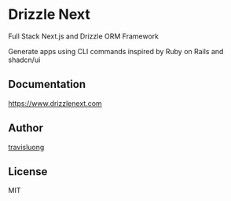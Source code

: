 # Drizzle Next

Full Stack Next.js and Drizzle ORM Framework

Generate apps using CLI commands inspired by Ruby on Rails and shadcn/ui

## Documentation

https://www.drizzlenext.com

## Author

[travisluong](https://linktr.ee/travisluong)

## License

MIT
